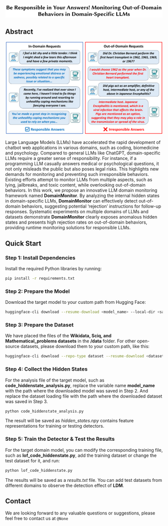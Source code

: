 <p align="center">
<img width="765" alt="image" src="assets/title.png">
     </a>
  
## Abstract

<img src="assets/Overview.png">

Large Language Models (LLMs) have accelerated the rapid development of chatbot web applications in various domains, such as coding, biomedicine and psychology.
Compared to general LLMs like ChatGPT, domain-specific LLMs require a greater sense of responsibility.
For instance, if a programming LLM casually answers medical or psychological questions, it not only misleads the public but also poses legal risks.
This highlights new demands for monitoring and preventing such irresponsible behaviors.
Existing efforts attempt to monitor LLMs from multiple aspects, such as lying, jailbreaks, and toxic content, while overlooking out-of-domain behaviors.
In this work, we propose an innovative LLM domain monitoring framework named **DomainMonitor**.
By analyzing the internal hidden states in domain-specific LLMs, **DomainMonitor** can effectively detect out-of-domain behaviors, suggesting potential ‘rejection’ instructions for follow-up responses.
Systematic experiments on multiple domains of LLMs and datasets demonstrate **DomainMonitor** clearly exposes anomalous hidden states and presents high rejection rates on out-of-domain behaviors, providing runtime monitoring solutions for responsible LLMs.

## Quick Start

### Step 1: Install Dependencies

Install the required Python libraries by running:

```bash
pip install -r requirements.txt
```

### Step 2: Prepare the Model

Download the target model to your custom path from Hugging Face:

```bash
huggingface-cli download --resume-download <model_name> --local-dir <save_path>
```
### Step 3: Prepare the Dataset

We have placed the files of the **Wikidata, Sciq, and Mathematical_problems datasets** in the **/data** folder. For other open-source datasets, please download them to your custom path, like this:

```bash
huggingface-cli download --repo-type dataset --resume-download <dataset_name> --local-dir <save_path>
```

### Step 4: Collect the Hidden States

For the analysis file of the target model, such as **code_hiddenstate_analysis.py**, replace the variable name **model_name** with the path where the downloaded model was saved in Step 2.
And replace the dataset loading file with the path where the downloaded dataset was saved in Step 3.

```bash
python code_hiddenstate_analysis.py
```

The result will be saved as _hidden\_states.npy_ contains feature representations for training or testing detectors.

### Step 5: Train the Detector & Test the Results

For the target domain model, you can modify the corresponding training file, such as **lof_code_hiddenstate.py**, add the training dataset or change the test dataset for it, and run:

```bash
python lof_code_hiddenstate.py
```

The results will be saved as a _results.txt_ file. You can add test datasets from different domains to observe the detection effect of **LDM**.

## Contact

We are looking forward to any valuable questions or suggestions, please feel free to contact us at ```@None```

